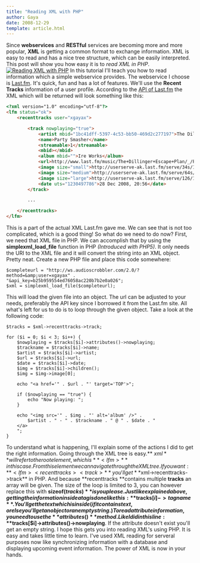 ```yaml
---
title: "Reading XML with PHP"
author: Gaya
date: 2008-12-29
template: article.html
---
```

Since **webservices** and **RESTful** services are becoming more and more popular, **XML** is getting a common format to exchange information. XML is easy to read and has a nice tree structure, which can be easily interpreted. This post will show you how easy it is to *read XML in PHP*. [![Reading XML with PHP](/articles/reading-xml-with-php/xml.jpg "Reading XML with PHP")](/diy/reading-xml-with-php/)<span class="more"></span> In this tutorial I'll teach you how to read information which a simple webservice provides. The webservice I choose is [Last.fm](http://www.last.fm/api). It's quick, fun and has a lot of features. We'll use the **Recent Tracks** information of a user profile. According to the [API of Last.fm](http://www.last.fm/api/) the XML which will be returned will look something like this: 
```html
<?xml version="1.0" encoding="utf-8"?>
<lfm status="ok">
    <recenttracks user="xgayax">

        <track nowplaying="true">
            <artist mbid="1bc41dff-5397-4c53-bb50-469d2c277197">The Dillinger Escape Plan</artist>
            <name>Party Smasher</name>
            <streamable>1</streamable>
            <mbid></mbid>
            <album mbid="">Ire Works</album>
            <url>http://www.last.fm/music/The+Dillinger+Escape+Plan/_/Party+Smasher</url>
            <image size="small">http://userserve-ak.last.fm/serve/34s/19117171.jpg</image>
            <image size="medium">http://userserve-ak.last.fm/serve/64s/19117171.jpg</image>
            <image size="large">http://userserve-ak.last.fm/serve/126/19117171.jpg</image>
            <date uts="1230497786">28 Dec 2008, 20:56</date>
        </track>

        ...

    </recenttracks>
</lfm>
```
 This is a part of the actual XML Last.fm gave me. We can see that is not too complicated, which is a good thing! So what do we need to do now? First, we need that XML file in PHP. We can accomplish that by using the **simplexml_load_file** function in PHP *(Introduced with PHP5)*. It only needs the URI to the XML file and it will convert the string into an XML object. Pretty neat. Create a new PHP file and place this code somewhere: 
```clike
$completeurl = "http://ws.audioscrobbler.com/2.0/?method=&amp;user=xgayax" .
"&api_key=b25b959554ed76058ac220b7b2e0a026";
$xml = simplexml_load_file($completeurl);
```
 This will load the given file into an object. The url can be adjusted to your needs, preferably the API key since I borrowed it from the Last.fm site. All what's left for us to do is to loop through the given object. Take a look at the following code: 
```clike
$tracks = $xml->recenttracks->track;

for ($i = 0; $i < 3; $i++) {
    $nowplaying = $tracks[$i]->attributes()->nowplaying;
    $trackname = $tracks[$i]->name;
    $artist = $tracks[$i]->artist;
    $url = $tracks[$i]->url;
    $date = $tracks[$i]->date;
    $img = $tracks[$i]->children();
    $img = $img->image[0];

    echo "<a href='" . $url . "' target='TOP'>";

    if ($nowplaying == "true") {
        echo "Now playing: ";
    }

    echo "<img src='" . $img . "' alt='album' />" . 
        $artist . " - " . $trackname . " @ " . $date . "
    </a>
    ";
}
```
 To understand what is happening, I'll explain some of the actions I did to get the right information. Going through the XML tree is easy.** $xml** will refer to the root element, which is **<lfm>** in this case. From this element we can navigate through the XML tree. If you want: **<lfm><recenttracks><track>** you'll get **$xml->recenttracks->track** in PHP. And because **recenttracks **contains multiple **tracks** an array will be given. The size of the loop is limited to 3, you can however replace this with **sizeof($tracks)** is you please. Just like explained above, getting the information inside a tag is done like this: **$tracks[$i]->tagname**. You'll get the text which is inside (if it contains text, or else you'll get an object or an empty string.) To read attribute information, you need to use the **attributes()** method. Like I did in this line: **$tracks[$i]->attributes()->nowplaying**. If the attribute doesn't exist you'll get an empty string. I hope this gets you into reading XML's using PHP. It is easy and takes little time to learn. I've used XML reading for serveral purposes now like synchronizing information with a database and displaying upcoming event information. The power of XML is now in your hands.